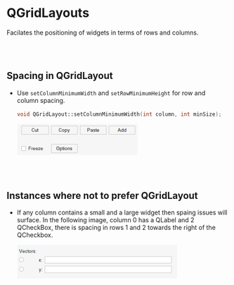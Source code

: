 # QGridLayouts

Facilates the positioning of widgets in terms of rows and columns.

<br>
<br>

## Spacing in QGridLayout

- Use `setColumnMinimumWidth` and `setRowMinimumHeight` for row and column spacing.

  ```cpp
  void QGridLayout::setColumnMinimumWidth(int column, int minSize);
  ```

  ![image](./_assets/qgrid-2.png)

<br>
<br>

## Instances where not to prefer QGridLayout

- If any column contains a small and a large widget then spaing issues will surface. In the following image, column 0 has a QLabel and 2 QCheckBox, there is spacing in rows 1 and 2 towards the right of the QCheckbox.

  ![image](./_assets/qgrid-1.png)
